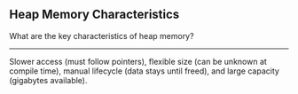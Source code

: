 ## Heap Memory Characteristics

What are the key characteristics of heap memory?

---

Slower access (must follow pointers), flexible size (can be unknown at compile time), manual lifecycle (data stays until freed), and large capacity (gigabytes available).

